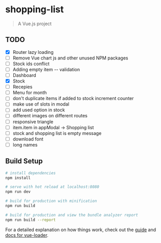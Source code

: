 # shopping-list

> A Vue.js project

## TODO

- [x] Router lazy loading
- [ ] Remove Vue chart js and other unused NPM packages
- [ ] Stock ids conflict
- [ ] Adding empty item -- validation
- [ ] Dashboard
- [x] Stock
- [ ] Recepies
- [ ] Menu for month
- [ ] don't duplicate items if added to stock increment counter
- [ ] make use of slots in modal
- [ ] add used option in stock
- [ ] different images on different routes
- [ ] responsive triangle
- [ ] item.item in appModal -> Shopping list
- [ ] stock and shopping list is empty message
- [ ] download font
- [ ] long names

## Build Setup

``` bash
# install dependencies
npm install

# serve with hot reload at localhost:8080
npm run dev

# build for production with minification
npm run build

# build for production and view the bundle analyzer report
npm run build --report
```

For a detailed explanation on how things work, check out the [guide](http://vuejs-templates.github.io/webpack/) and [docs for vue-loader](http://vuejs.github.io/vue-loader).
